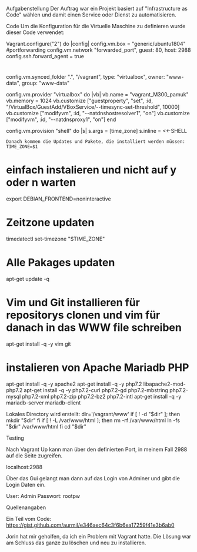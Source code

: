 Aufgabenstellung
Der Auftrag war ein Projekt basiert auf "Infrastructure as Code" wählen und damit einen Service oder Dienst zu automatisieren.

Code
 Um die Konfiguration für die Virtuelle Maschine zu definieren wurde dieser Code verwendet:

 Vagrant.configure("2") do |config|
  config.vm.box = "generic/ubuntu1804"
 #portforwarding
  config.vm.network "forwarded_port", guest: 80, host: 2988
  config.ssh.forward_agent = true
#
  config.vm.synced_folder ".", "/vagrant", type: "virtualbox",
    owner: "www-data", group: "www-data"

  config.vm.provider "virtualbox" do |vb|
    vb.name = "vagrant_M300_pamuk"
    vb.memory = 1024
    vb.customize ["guestproperty", "set", :id, "/VirtualBox/GuestAdd/VBoxService/--timesync-set-threshold", 10000]
    vb.customize ["modifyvm", :id, "--natdnshostresolver1", "on"]
    vb.customize ["modifyvm", :id, "--natdnsproxy1", "on"]
  end

  config.vm.provision "shell" do |s|
    s.args = [time_zone]
    s.inline = <<-SHELL

    Danach kommen die Updates und Pakete, die installiert werden müssen:
    TIME_ZONE=$1
# einfach instalieren und nicht auf y oder n warten
export DEBIAN_FRONTEND=noninteractive 
# Zeitzone updaten
timedatectl set-timezone "$TIME_ZONE"
# Alle Pakages updaten
apt-get update -q
# Vim und Git installieren für repositorys clonen und vim für danach in das WWW file schreiben
apt-get install -q -y vim git
# instalieren von Apache Mariadb PHP 
apt-get install -q -y apache2
apt-get install -q -y php7.2 libapache2-mod-php7.2
apt-get install -q -y php7.2-curl php7.2-gd php7.2-mbstring php7.2-mysql php7.2-xml php7.2-zip php7.2-bz2 php7.2-intl
apt-get install -q -y mariadb-server mariadb-client

Lokales Directory wird erstellt:
dir='/vagrant/www'
if [ ! -d "$dir" ]; then
  mkdir "$dir"
fi
if [ ! -L /var/www/html ]; then
  rm -rf /var/www/html
  ln -fs "$dir" /var/www/html
fi
cd "$dir"

Testing

Nach Vagrant Up kann man über den definierten Port, in meinem Fall 2988 auf die Seite zugreifen.

localhost:2988

Über das Gui gelangt man dann auf das Login von Adminer und gibt die Login Daten ein.

User: Admin
Passwort: rootpw

Quellenangaben

 Ein Teil vom Code: https://gist.github.com/aurmil/e346aec64c3f6b6ea17259f41e3b6ab0 

 Jorin hat mir geholfen, da ich ein Problem mit Vagrant hatte. Die Lösung war am Schluss das ganze zu löschen und neu zu installieren.

